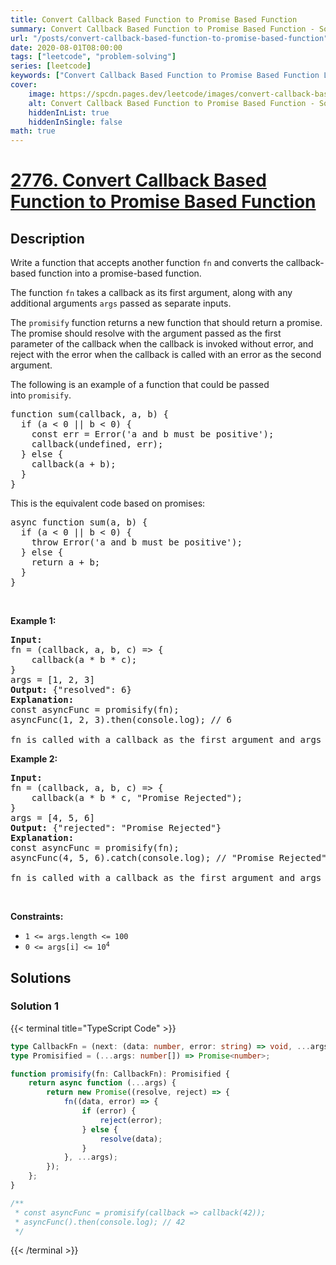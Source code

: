 ```yaml
---
title: Convert Callback Based Function to Promise Based Function
summary: Convert Callback Based Function to Promise Based Function - Solution Explained
url: "/posts/convert-callback-based-function-to-promise-based-function"
date: 2020-08-01T08:00:00
tags: ["leetcode", "problem-solving"]
series: [leetcode]
keywords: ["Convert Callback Based Function to Promise Based Function LeetCode Solution Explained in all languages", "2776", "leetcode question 2776", "Convert Callback Based Function to Promise Based Function", "LeetCode", "leetcode solution in Python3 C++ Java Go PHP Ruby Swift TypeScript Rust C# JavaScript C", "GeeksforGeeks", "InterviewBit", "Coding Ninjas", "HackerRank", "HackerEarth", "CodeChef", "TopCoder", "AlgoExpert", "freeCodeCamp", "Codeforces", "GitHub", "AtCoder", "Samir Paul"]
cover:
    image: https://spcdn.pages.dev/leetcode/images/convert-callback-based-function-to-promise-based-function.webp
    alt: Convert Callback Based Function to Promise Based Function - Solution Explained
    hiddenInList: true
    hiddenInSingle: false
math: true
---
```



# [2776. Convert Callback Based Function to Promise Based Function](https://leetcode.com/problems/convert-callback-based-function-to-promise-based-function)


## Description

<p>Write a function that accepts another function <code>fn</code> and converts the callback-based function&nbsp;into a promise-based function.&nbsp;</p>

<p>The function <code>fn</code> takes a callback as its first argument, along with any additional arguments <code>args</code>&nbsp;passed as separate inputs.</p>

<p>The&nbsp;<code>promisify</code>&nbsp;function returns a new function that should return a promise. The promise should resolve with the argument passed as the first parameter of the callback when the callback is invoked without error, and reject with the error when the callback is called with an error as the second argument.</p>

<p>The following is an example of a function that could be passed into&nbsp;<code>promisify</code>.</p>

<pre>
function sum(callback, a, b) {
  if (a &lt; 0 || b &lt; 0) {
&nbsp;   const err = Error(&#39;a and b must be positive&#39;);
    callback(undefined, err);
&nbsp; } else {
    callback(a + b);
&nbsp; }
}
</pre>

<p>This is the equivalent code based on promises:</p>

<pre>
async function sum(a, b) {
  if (a &lt; 0 || b &lt; 0) {
    throw Error(&#39;a and b must be positive&#39;);
&nbsp; } else {
    return a + b;
&nbsp; }
}
</pre>

<p>&nbsp;</p>
<p><strong class="example">Example 1:</strong></p>

<pre>
<strong>Input:</strong> 
fn = (callback, a, b, c) =&gt; {
    callback(a * b * c);
}
args = [1, 2, 3]
<strong>Output:</strong> {&quot;resolved&quot;: 6}
<strong>Explanation:</strong> 
const asyncFunc = promisify(fn);
asyncFunc(1, 2, 3).then(console.log); // 6

fn is called with a callback as the first argument and args as the rest. The promise based version of fn resolves a value of 6 when called with (1, 2, 3).
</pre>

<p><strong class="example">Example 2:</strong></p>

<pre>
<strong>Input:</strong> 
fn = (callback, a, b, c) =&gt; {
    callback(a * b * c, &quot;Promise Rejected&quot;);
}
args = [4, 5, 6]
<strong>Output:</strong> {&quot;rejected&quot;: &quot;Promise Rejected&quot;}
<strong>Explanation:</strong> 
const asyncFunc = promisify(fn);
asyncFunc(4, 5, 6).catch(console.log); // &quot;Promise Rejected&quot;

fn is called with a callback as the first argument and args as the rest. As the second argument, the callback accepts an error message, so when fn is called, the promise is rejected with a error message provided in the callback. Note that it did not matter what was passed as the first argument into the callback.
</pre>

<p>&nbsp;</p>
<p><strong>Constraints:</strong></p>

<ul>
	<li><code>1 &lt;= args.length &lt;= 100</code></li>
	<li><code>0 &lt;= args[i] &lt;= 10<sup>4</sup></code></li>
</ul>

## Solutions

### Solution 1

<!-- tabs:start -->

{{< terminal title="TypeScript Code" >}}
```ts
type CallbackFn = (next: (data: number, error: string) => void, ...args: number[]) => void;
type Promisified = (...args: number[]) => Promise<number>;

function promisify(fn: CallbackFn): Promisified {
    return async function (...args) {
        return new Promise((resolve, reject) => {
            fn((data, error) => {
                if (error) {
                    reject(error);
                } else {
                    resolve(data);
                }
            }, ...args);
        });
    };
}

/**
 * const asyncFunc = promisify(callback => callback(42));
 * asyncFunc().then(console.log); // 42
 */
```
{{< /terminal >}}

<!-- tabs:end -->

<!-- end -->
